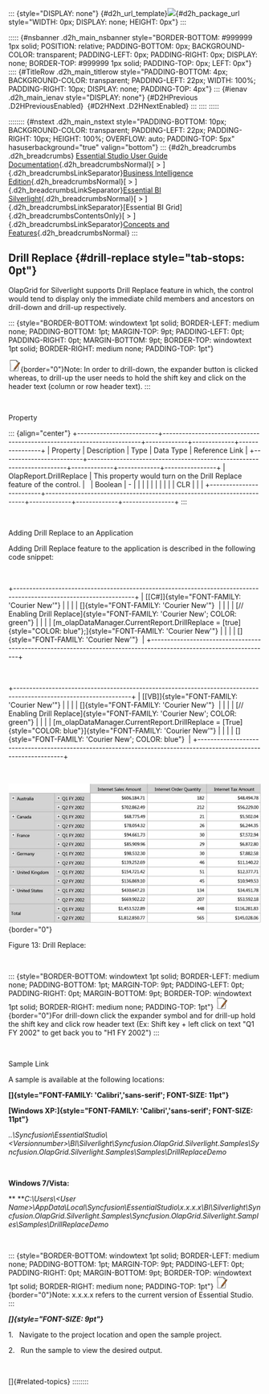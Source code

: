 ::: {style="DISPLAY: none"}
[](ms-xhelp:///?Id=d2h_url_template){#d2h_url_template}![](!package_url!){#d2h_package_url style="WIDTH: 0px; DISPLAY: none; HEIGHT: 0px"}
:::

::::: {#nsbanner .d2h_main_nsbanner style="BORDER-BOTTOM: #999999 1px solid; POSITION: relative; PADDING-BOTTOM: 0px; BACKGROUND-COLOR: transparent; PADDING-LEFT: 0px; PADDING-RIGHT: 0px; DISPLAY: none; BORDER-TOP: #999999 1px solid; PADDING-TOP: 0px; LEFT: 0px"}
:::: {#TitleRow .d2h_main_titlerow style="PADDING-BOTTOM: 4px; BACKGROUND-COLOR: transparent; PADDING-LEFT: 22px; WIDTH: 100%; PADDING-RIGHT: 10px; DISPLAY: none; PADDING-TOP: 4px"}
::: {#ienav .d2h_main_ienav style="DISPLAY: none"}
[](ms-xhelp:///?Id=32f7c560-c25f-4abb-b1a1-bc65beca6c8c){#D2HPrevious .D2HPreviousEnabled}  [](ms-xhelp:///?Id=ff621c82-5226-406e-a536-505c2e75b2de){#D2HNext .D2HNextEnabled}
:::
::::
:::::

:::::::: {#nstext .d2h_main_nstext style="PADDING-BOTTOM: 10px; BACKGROUND-COLOR: transparent; PADDING-LEFT: 22px; PADDING-RIGHT: 10px; HEIGHT: 100%; OVERFLOW: auto; PADDING-TOP: 5px" hasuserbackground="true" valign="bottom"}
::: {#d2h_breadcrumbs .d2h_breadcrumbs}
[Essential Studio User Guide Documentation](ms-xhelp:///?Id=12457748-09e3-4d74-a240-8e049cedf030){.d2h_breadcrumbsNormal}[ \> ]{.d2h_breadcrumbsLinkSeparator}[Business Intelligence Edition](ms-xhelp:///?Id=fdf33dd8-62b2-47b9-ad7b-fc50e590bca5){.d2h_breadcrumbsNormal}[ \> ]{.d2h_breadcrumbsLinkSeparator}[Essential BI Silverlight](ms-xhelp:///?Id=c006b39c-6aa2-4637-b7de-3e7b6cb3f9f9){.d2h_breadcrumbsNormal}[ \> ]{.d2h_breadcrumbsLinkSeparator}[Essential BI Grid]{.d2h_breadcrumbsContentsOnly}[ \> ]{.d2h_breadcrumbsLinkSeparator}[Concepts and Features](ms-xhelp:///?Id=6e49680f-da51-4b1f-9043-47e40b9c0684){.d2h_breadcrumbsNormal}
:::

## Drill Replace {#drill-replace style="tab-stops: 0pt"}

OlapGrid for Silverlight supports Drill Replace feature in which, the control would tend to display only the immediate child members and ancestors on drill-down and drill-up respectively.

::: {style="BORDER-BOTTOM: windowtext 1pt solid; BORDER-LEFT: medium none; PADDING-BOTTOM: 1pt; MARGIN-TOP: 9pt; PADDING-LEFT: 0pt; PADDING-RIGHT: 0pt; MARGIN-BOTTOM: 9pt; BORDER-TOP: windowtext 1pt solid; BORDER-RIGHT: medium none; PADDING-TOP: 1pt"}
 

![](ImagesExt/image38_1.jpg){border="0"}Note: In order to drill-down, the expander button is clicked whereas, to drill-up the user needs to hold the shift key and click on the header text (column or row header text).
:::

 

Property

::: {align="center"}
+-------------------------+-----------------------------------------------------------------------+-------------+-------------+----------------+
| Property                | Description                                                           | Type        | Data Type   | Reference Link |
+-------------------------+-----------------------------------------------------------------------+-------------+-------------+----------------+
| OlapReport.DrillReplace | This property would turn on the Drill Replace feature of the control. |             | Boolean     | \-             |
|                         |                                                                       |             |             |                |
|                         |                                                                       | CLR         |             |                |
+-------------------------+-----------------------------------------------------------------------+-------------+-------------+----------------+
:::

 

Adding Drill Replace to an Application

Adding Drill Replace feature to the application is described in the following code snippet:

 

+-------------------------------------------------------------------------------------------------------------------+
| [\[C#\]]{style="FONT-FAMILY: 'Courier New'"}                                                                      |
|                                                                                                                   |
| []{style="FONT-FAMILY: 'Courier New'"}                                                                            |
|                                                                                                                   |
| [// Enabling Drill Replace]{style="FONT-FAMILY: 'Courier New'; COLOR: green"}                                     |
|                                                                                                                   |
| [m_olapDataManager.CurrentReport.DrillReplace = [true]{style="COLOR: blue"};]{style="FONT-FAMILY: 'Courier New'"} |
|                                                                                                                   |
| []{style="FONT-FAMILY: 'Courier New'"}                                                                            |
+-------------------------------------------------------------------------------------------------------------------+

 

+------------------------------------------------------------------------------------------------------------------+
| [\[VB\]]{style="FONT-FAMILY: 'Courier New'"}                                                                     |
|                                                                                                                  |
| []{style="FONT-FAMILY: 'Courier New'"}                                                                           |
|                                                                                                                  |
| [// Enabling Drill Replace]{style="FONT-FAMILY: 'Courier New'; COLOR: green"}                                    |
|                                                                                                                  |
| [m_olapDataManager.CurrentReport.DrillReplace = [True]{style="COLOR: blue"}]{style="FONT-FAMILY: 'Courier New'"} |
|                                                                                                                  |
| []{style="FONT-FAMILY: 'Courier New'; COLOR: blue"}                                                              |
+------------------------------------------------------------------------------------------------------------------+

 

![Description: Description: C:\\Users\\Hari\\Desktop\\DoC\\Vol 2 2011\\UG\\Drill Through\\DrillReplace.png](ImagesExt/image38_17.jpg){border="0"}

Figure 13: Drill Replace:

 

::: {style="BORDER-BOTTOM: windowtext 1pt solid; BORDER-LEFT: medium none; PADDING-BOTTOM: 1pt; MARGIN-TOP: 9pt; PADDING-LEFT: 0pt; PADDING-RIGHT: 0pt; MARGIN-BOTTOM: 9pt; BORDER-TOP: windowtext 1pt solid; BORDER-RIGHT: medium none; PADDING-TOP: 1pt"}
![](ImagesExt/image38_1.jpg){border="0"}For drill-down click the expander symbol and for drill-up hold the shift key and click row header text (Ex: Shift key + left click on text \"Q1 FY 2002\" to get back you to \"H1 FY 2002\")
:::

 

Sample Link

A sample is available at the following locations:

**[]{style="FONT-FAMILY: 'Calibri','sans-serif'; FONT-SIZE: 11pt"}** 

**[Windows XP:]{style="FONT-FAMILY: 'Calibri','sans-serif'; FONT-SIZE: 11pt"}**

*..\\Syncfusion\\EssentialStudio\\\<Versionnumber\>\\BI\\Silverlight\\Syncfusion.OlapGrid.Silverlight.Samples\\Syncfusion.OlapGrid.Silverlight.Samples\\Samples\\DrillReplaceDemo*

 

**Windows 7/Vista:**

** ***C:\\Users\\\<User Name\>\\AppData\\Local\\Syncfusion\\EssentialStudio\\x.x.x.x\\BI\\Silverlight\\Syncfusion.OlapGrid.Silverlight.Samples\\Syncfusion.OlapGrid.Silverlight.Samples\\Samples\\DrillReplaceDemo*

 

::: {style="BORDER-BOTTOM: windowtext 1pt solid; BORDER-LEFT: medium none; PADDING-BOTTOM: 1pt; MARGIN-TOP: 9pt; PADDING-LEFT: 0pt; PADDING-RIGHT: 0pt; MARGIN-BOTTOM: 9pt; BORDER-TOP: windowtext 1pt solid; BORDER-RIGHT: medium none; PADDING-TOP: 1pt"}
![](ImagesExt/image38_1.jpg){border="0"}Note: x.x.x.x refers to the current version of Essential Studio.
:::

***[]{style="FONT-SIZE: 9pt"}*** 

1.   Navigate to the project location and open the sample project.

2.   Run the sample to view the desired output.

 

[]{#related-topics}
::::::::

